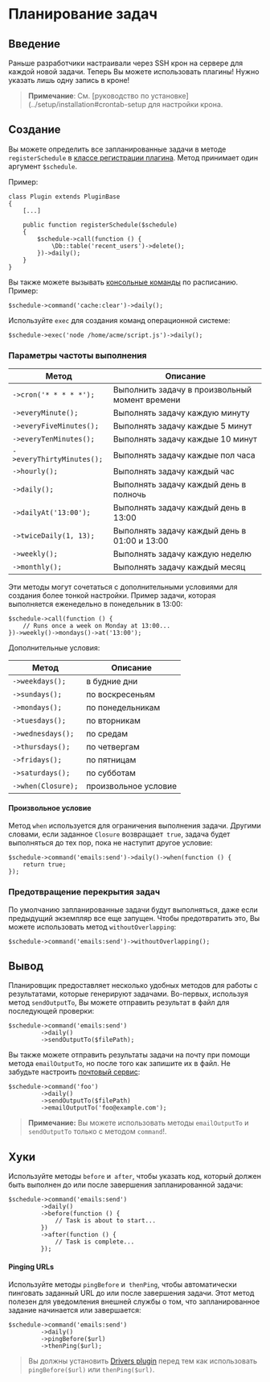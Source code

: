 # Планирование задач

<a name="introduction" class="anchor"></a>
## Введение

Раньше разработчики настраивали через SSH крон на сервере для каждой новой задачи. Теперь Вы можете использовать плагины! Нужно указать лишь одну запись в кроне!

> **Примечание**: См. [руководство по установке](../setup/installation#crontab-setup для настройки крона.

<a name="defining-schedules" class="anchor"></a>
## Создание

Вы можете определить все запланированные задачи в методе `registerSchedule` в [классе регистрации плагина](registration.md#registration-file). Метод принимает один аргумент `$schedule`.

Пример:

    class Plugin extends PluginBase
    {
        [...]

        public function registerSchedule($schedule)
        {
            $schedule->call(function () {
                \Db::table('recent_users')->delete();
            })->daily();
        }
    }

Вы также можете вызывать [консольные команды](../console/commands.md) по расписанию. Пример:

    $schedule->command('cache:clear')->daily();

Используйте `exec` для создания команд операционной системе:

    $schedule->exec('node /home/acme/script.js')->daily();

<a name="schedule-frequency-options" class="anchor"></a>
### Параметры частоты выполнения

Метод  | Описание
------------- | -------------
`->cron('* * * * *');`  |  Выполнить задачу в произвольный момент времени
`->everyMinute();`  |  Выполнять задачу каждую минуту
`->everyFiveMinutes();`  |  Выполнять задачу каждые 5 минут
`->everyTenMinutes();`  |  Выполнять задачу каждые 10 минут
`->everyThirtyMinutes();`  |  Выполнять задачу каждые пол часа
`->hourly();`  |  Выполнять задачу каждый час
`->daily();`  |  Выполнять задачу каждый день в полночь
`->dailyAt('13:00');`  |  Выполнять задачу каждый день в 13:00
`->twiceDaily(1, 13);`  |  Выполнять задачу каждый день в 01:00 и 13:00
`->weekly();`  |  Выполнять задачу каждую неделю
`->monthly();`  |  Выполнять задачу каждый месяц

Эти методы могут сочетаться с дополнительными условиями для создания более тонкой настройки. Пример задачи, которая выполняется еженедельно в понедельник в 13:00:

    $schedule->call(function () {
        // Runs once a week on Monday at 13:00...
    })->weekly()->mondays()->at('13:00');

Дополнительные условия:

Метод  | Описание
------------- | -------------
`->weekdays();`  |  в будние дни
`->sundays();`  |  по воскресеньям
`->mondays();`  |  по понедельникам
`->tuesdays();`  |  по вторникам
`->wednesdays();`  |  по средам
`->thursdays();`  |  по четвергам
`->fridays();`  |  по пятницам
`->saturdays();`  |  по субботам
`->when(Closure);`  |  произвольное условие

#### Произвольное условие

Метод `when` используется для ограничения выполнения задачи. Другими словами, если заданное `Closure` возвращает` true`, задача будет выполняться до тех пор, пока не наступит другое условие:

    $schedule->command('emails:send')->daily()->when(function () {
        return true;
    });

<a name="preventing-task-overlaps" class="anchor"></a>
### Предотвращение перекрытия задач

По умолчанию запланированные задачи будут выполняться, даже если предыдущий экземпляр все еще запущен. Чтобы предотвратить это, Вы можете использовать метод `withoutOverlapping`:

    $schedule->command('emails:send')->withoutOverlapping();

<a name="task-output" class="anchor"></a>
## Вывод

Планировщик предоставляет несколько удобных методов для работы с результатами, которые генерируют задачами. Во-первых, используя метод `sendOutputTo`, Вы можете отправить результат в файл для последующей проверки:

    $schedule->command('emails:send')
             ->daily()
             ->sendOutputTo($filePath);

Вы также можете отправить результаты задачи на почту при помощи метода `emailOutputTo`, но после того как запишите их в файл. Не забудьте настроить [почтовый сервис](../services/mail.md):

    $schedule->command('foo')
             ->daily()
             ->sendOutputTo($filePath)
             ->emailOutputTo('foo@example.com');

> **Примечание:** Вы можете использовать методы `emailOutputTo` и `sendOutputTo` только с методом `command`!.

<a name="task-hooks" class="anchor"></a>
## Хуки

Используйте методы `before` и` after`, чтобы указать код, который должен быть выполнен до или после завершения запланированной задачи:

    $schedule->command('emails:send')
             ->daily()
             ->before(function () {
                 // Task is about to start...
             })
             ->after(function () {
                 // Task is complete...
             });

#### Pinging URLs

Используйте методы `pingBefore` и` thenPing`, чтобы автоматически пинговать заданный URL до или после завершения задачи. Этот метод полезен для уведомления внешней службы о том, что запланированное задание начинается или завершается:

    $schedule->command('emails:send')
             ->daily()
             ->pingBefore($url)
             ->thenPing($url);

> Вы должны установить [Drivers plugin](http://octobercms.com/plugin/october-drivers) перед тем как использовать `pingBefore($url)` или `thenPing($url)`.
